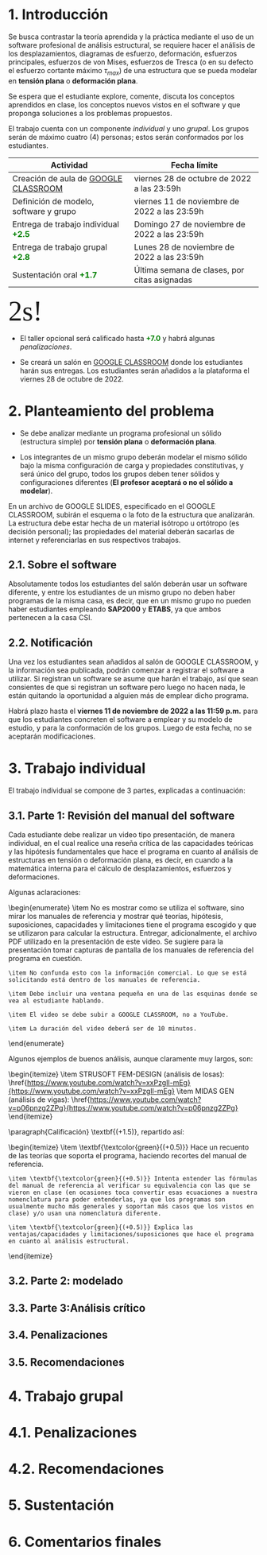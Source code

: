 # 1. Introducción

Se busca contrastar la teoría aprendida y la práctica mediante el uso de un software profesional de análisis estructural, se requiere hacer el análisis de los desplazamientos, diagramas de esfuerzo, deformación, esfuerzos principales, esfuerzos de von Mises, esfuerzos de Tresca (o en su defecto el esfuerzo cortante máximo $\tau_{max}$) de una estructura que se pueda modelar en **tensión plana** o **deformación plana**. 

Se espera que el estudiante explore, comente, discuta los conceptos aprendidos en clase, los conceptos nuevos vistos en el software y que proponga soluciones a los problemas propuestos.

El trabajo cuenta con un componente *individual* y uno *grupal*. Los grupos serán de máximo cuatro (4) personas; estos serán conformados por los estudiantes.


| Actividad                                                                 | Fecha límite                    |
| ---                                                                       | ---                             |
| Creación de aula de [GOOGLE CLASSROOM](https://classroom.google.com/)     | viernes 28 de octubre de 2022 a las 23:59h   |
| Definición de modelo, software y grupo                                    | viernes 11 de noviembre de 2022 a las 23:59h |
| Entrega de trabajo individual **<font color='green'>+2.5</font>**         | Domingo 27 de noviembre de 2022 a las 23:59h |
| Entrega de trabajo grupal **<font color='green'>+2.8</font>**             | Lunes 28 de noviembre de 2022 a las 23:59h   |
| Sustentación oral **<font color='green'>+1.7</font>**                    | Última semana de clases, por citas asignadas |
<span style="font-family:Papyrus; font-size:4em;">2s!</span>
* El taller opcional será calificado hasta **<font color='green'>+7.0</font>** y habrá algunas *penalizaciones*.

* Se creará un salón en [GOOGLE CLASSROOM](https://classroom.google.com/) donde los estudiantes harán sus entregas. Los estudiantes serán añadidos a la plataforma el viernes 28 de octubre de 2022.


# 2. Planteamiento del problema

* Se debe analizar mediante un programa profesional un sólido (estructura simple) por **tensión plana** o **deformación plana**.

* Los integrantes de un mismo grupo deberán modelar el mismo sólido bajo la misma configuración de carga y propiedades constitutivas, y será único del grupo, todos los grupos deben tener sólidos y configuraciones diferentes (**El profesor aceptará o no el sólido a modelar**). 

En un archivo de GOOGLE SLIDES, especificado en el GOOGLE CLASSROOM, subirán el esquema o la foto de la estructura que analizarán. La estructura debe estar hecha de un material isótropo u ortótropo (es decisión personal); las propiedades del material deberán sacarlas de internet y referenciarlas en sus respectivos trabajos.

## 2.1. Sobre el software

Absolutamente todos los estudiantes del salón deberán usar un software diferente, y entre los estudiantes de un mismo grupo no deben haber programas de la misma casa, es decir, que en un mismo grupo no pueden haber estudiantes empleando **SAP2000** y **ETABS**, ya que ambos pertenecen a la casa CSI.

## 2.2. Notificación

Una vez los estudiantes sean añadidos al salón de GOOGLE CLASSROOM, y la información sea publicada, podrán comenzar a registrar el software a utilizar. Si registran un software se asume que harán el trabajo, así que sean consientes de que si registran un software pero luego no hacen nada, le están quitando la oportunidad a alguien más de emplear dicho programa.

Habrá plazo hasta el **viernes 11 de noviembre de 2022 a las 11:59 p.m.** para que los estudiantes concreten el software a emplear y su modelo de estudio, y para la conformación de los grupos. Luego de esta fecha, no se aceptarán modificaciones.

# 3. Trabajo individual

El trabajo individual se compone de 3 partes, explicadas a continuación:



## 3.1. Parte 1: Revisión del manual del software

Cada estudiante debe realizar un video tipo presentación, de manera individual, en el cual realice una reseña crítica de las capacidades teóricas y las hipótesis fundamentales que hace el programa en cuanto al análisis de estructuras en tensión o deformación plana, es decir, en cuando a la matemática interna para el cálculo de desplazamientos, esfuerzos y deformaciones. 

Algunas aclaraciones: 

\begin{enumerate}
    \item No es mostrar como se utiliza el software, sino mirar los manuales de referencia y mostrar qué teorías, hipótesis, suposiciones, capacidades y limitaciones tiene el programa escogido y que se utilizaron para calcular la estructura. Entregar, adicionalmente, el archivo PDF utilizado en la presentación de este video. Se sugiere para la presentación tomar capturas de pantalla de los manuales de referencia del programa en cuestión. 
    
    \item No confunda esto con la información comercial. Lo que se está solicitando está dentro de los manuales de referencia.
    
    \item Debe incluir una ventana pequeña en una de las esquinas donde se vea al estudiante hablando.
    
    \item El video se debe subir a GOOGLE CLASSROOM, no a YouTube.
    
    \item La duración del video deberá ser de 10 minutos.   
\end{enumerate}

Algunos ejemplos de buenos análisis, aunque claramente muy largos, son:

\begin{itemize}
    \item STRUSOFT FEM-DESIGN (análisis de losas):
    \href{https://www.youtube.com/watch?v=xxPzgIl-mEg}{https://www.youtube.com/watch?v=xxPzgIl-mEg}
    \item MIDAS GEN (análisis de vigas):
    \href{https://www.youtube.com/watch?v=p06pnzg2ZPg}{https://www.youtube.com/watch?v=p06pnzg2ZPg}
\end{itemize}
 
\paragraph{Calificación} \textbf{(+1.5)}, repartido así:

\begin{itemize}
    \item \textbf{\textcolor{green}{(+0.5)}} Hace un recuento de las teorías que soporta el programa, haciendo recortes del manual de referencia.
    
    \item \textbf{\textcolor{green}{(+0.5)}} Intenta entender las fórmulas del manual de referencia al verificar su equivalencia con las que se vieron en clase (en ocasiones toca convertir esas ecuaciones a nuestra nomenclatura para poder entenderlas, ya que los programas son usualmente mucho más generales y soportan más casos que los vistos en clase) y/o usan una nomenclatura diferente.
    
    \item \textbf{\textcolor{green}{(+0.5)}} Explica las ventajas/capacidades y limitaciones/suposiciones que hace el programa en cuanto al análisis estructural.
\end{itemize}

## 3.2. Parte 2: modelado

## 3.3. Parte 3:Análisis crítico

## 3.4. Penalizaciones

## 3.5. Recomendaciones

# 4. Trabajo grupal

# 4.1. Penalizaciones
# 4.2. Recomendaciones

# 5. Sustentación

# 6. Comentarios finales












